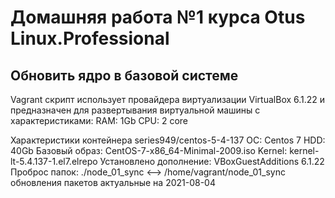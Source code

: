 # Домашняя работа №1 курса Otus Linux.Professional
## Обновить ядро в базовой системе

Vagrant скрипт использует провайдера виртуализации VirtualBox 6.1.22 и предназначен для развертывания виртуальной машины с характеристиками:
RAM: 1Gb
CPU: 2 core

Характеристики контейнера series949/centos-5-4-137
ОС: Centos 7
HDD: 40Gb
Базовый образ: CentOS-7-x86_64-Minimal-2009.iso
Kernel: kernel-lt-5.4.137-1.el7.elrepo
Установлено дополнение: VBoxGuestAdditions 6.1.22
Проброс папок: ./node_01_sync <--> /home/vagrant/node_01_sync
обновления пакетов актуальные на 2021-08-04
